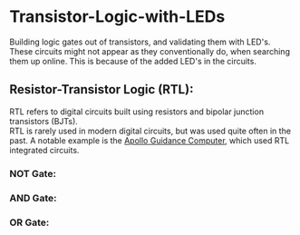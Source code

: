 # Transistor-Logic-with-LEDs
Building logic gates out of transistors, and validating them with LED's.<br>
These circuits might not appear as they conventionally do, when searching them up online. This is because of the added LED's in the circuits.

## Resistor-Transistor Logic (RTL):
RTL refers to digital circuits built using resistors and bipolar junction transistors (BJTs).<br>
RTL is rarely used in modern digital circuits, but was used quite often in the past. A notable example is the [Apollo Guidance Computer](https://en.wikipedia.org/wiki/Apollo_Guidance_Computer), which used RTL integrated circuits. 

### NOT Gate:

### AND Gate:

### OR Gate:
